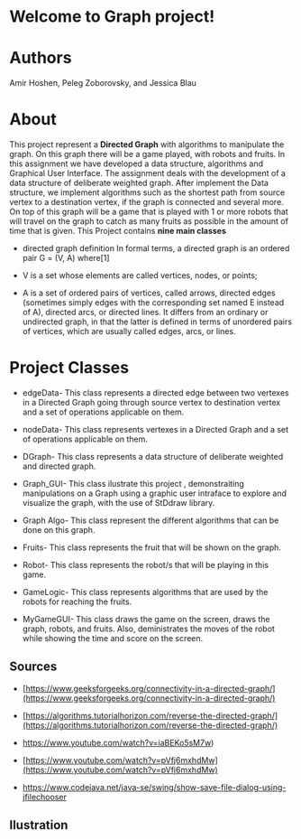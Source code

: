 # Welcome to Graph project!

# Authors
Amir Hoshen,
Peleg Zoborovsky,
and Jessica Blau

# About

This project represent a **Directed Graph** with algorithms to manipulate the graph. On this graph there will be a game played, with robots and fruits. In this assignment we have developed a data structure, algorithms and Graphical User Interface. The assignment deals with the development of a data structure of deliberate weighted graph. After implement the Data structure, we implement algorithms such as the shortest path from source vertex to a destination vertex, if the graph is connected and several more. On top of this graph will be a game that is played with 1 or more robots that will travel on the graph to catch as many fruits as possible in the amount of time that is given. This Project contains **nine main classes**

- directed graph definition
In formal terms, a directed graph is an ordered pair G = (V, A) where[1]

- V is a set whose elements are called vertices, nodes, or points;
- A is a set of ordered pairs of vertices, called arrows, directed edges (sometimes simply edges with the corresponding set named E instead of A), directed arcs, or directed lines.
It differs from an ordinary or undirected graph, in that the latter is defined in terms of unordered pairs of vertices, which are usually called edges, arcs, or lines.


# Project Classes
 - edgeData- 
 This class represents a directed edge between two vertexes in a Directed Graph going through source vertex to destination vertex and a set of operations applicable on them.

 - nodeData-
 This class represents vertexes in a Directed Graph and a set of operations applicable on them.

 - DGraph-
 This class represents a data structure of deliberate weighted and directed graph.
 
  - Graph_GUI-
 This class ilustrate this project , demonstraiting manipulations on a Graph using a graphic user intraface to     explore and visualize the graph, with the use of StDdraw library.

 - Graph Algo- 
 This class represent the different algorithms that can be done on this graph.  
 
 - Fruits-
 This class represents the fruit that will be shown on the graph.
 
 - Robot-
 This class represents the robot/s that will be playing in this game.
 
 - GameLogic- 
 This class represents algorithms that are used by the robots for reaching the fruits. 
 
 - MyGameGUI-
 This class draws the game on the screen, draws the graph, robots, and fruits. Also, deministrates the moves of the robot while showing the time and score on the screen. 

## Sources
  
- [https://www.geeksforgeeks.org/connectivity-in-a-directed-graph/](https://www.geeksforgeeks.org/connectivity-in-a-directed-graph/)
    
- [https://algorithms.tutorialhorizon.com/reverse-the-directed-graph/](https://algorithms.tutorialhorizon.com/reverse-the-directed-graph/)
-  https://www.youtube.com/watch?v=iaBEKo5sM7w)
   
- [https://www.youtube.com/watch?v=pVfj6mxhdMw](https://www.youtube.com/watch?v=pVfj6mxhdMw)

- https://www.codejava.net/java-se/swing/show-save-file-dialog-using-jfilechooser



## Ilustration

